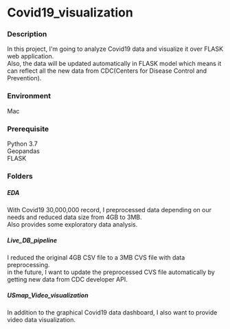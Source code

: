 # Covid19_visualization

### Description
In this project, I'm going to analyze Covid19 data and visualize it over FLASK web application. \
Also, the data will be updated automatically in FLASK model which means it can reflect all the new data from CDC(Centers for Disease Control and Prevention).

### Environment
Mac

### Prerequisite
Python 3.7 \
Geopandas \
FLASK

### Folders
##### EDA
With Covid19 30,000,000 record, I preprocessed data depending on our needs and reduced data size from 4GB to 3MB. \
Also provides some exploratory data analysis. 


##### Live_DB_pipeline
I reduced the original 4GB CSV file to a 3MB CVS file with data preprocessing. \
in the future, I want to update the preprocessed CVS file automatically by getting new data from CDC developer API.

##### USmap_Video_visualization
In addition to the graphical Covid19 data dashboard, I also want to provide video data visualization.

